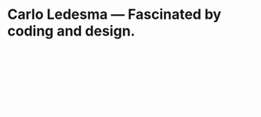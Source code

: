 # Carlo Ledesma — Fascinated by coding and design.

![Animated Intro](https://raw.githubusercontent.com/0Toki/0Toki/main/Add%20a%20heading.gif)
